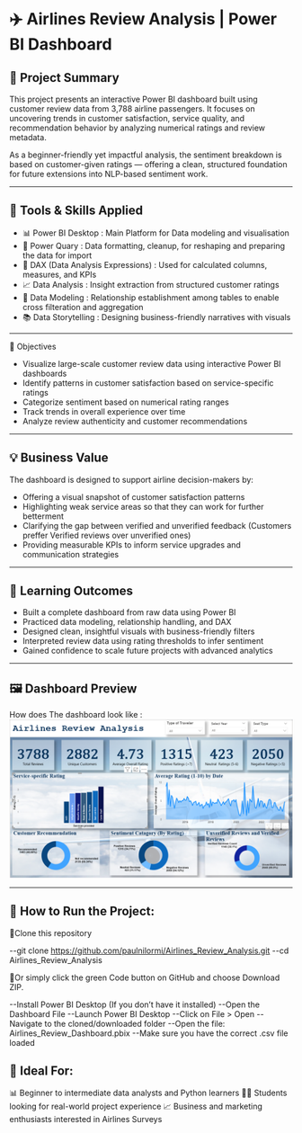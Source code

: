 # ✈️ Airlines Review Analysis | Power BI Dashboard  


## 📌 Project Summary

This project presents an interactive Power BI dashboard built using customer review data from 3,788 airline passengers. It focuses on uncovering trends in customer satisfaction, service quality, and recommendation behavior by analyzing numerical ratings and review metadata. 

As a beginner-friendly yet impactful analysis, the sentiment breakdown is based on customer-given ratings — offering a clean, structured foundation for future extensions into NLP-based sentiment work.

---

## 🧩 Tools & Skills Applied

- 📊 Power BI	Desktop : Main Platform for Data modeling and visualisation
- 📁 Power Quary : Data formatting, cleanup, for reshaping and preparing the data for import
- 🧮 DAX (Data Analysis Expressions) :	Used for calculated columns, measures, and KPIs
- 📈 Data Analysis	: Insight extraction from structured customer ratings
- 🧩 Data Modeling :	Relationship establishment among tables to enable cross filteration and aggregation
- 📚 Data Storytelling	: Designing business-friendly narratives with visuals

---


🎯 Objectives

- Visualize large-scale customer review data using interactive Power BI dashboards  
- Identify patterns in customer satisfaction based on service-specific ratings  
- Categorize sentiment based on numerical rating ranges  
- Track trends in overall experience over time  
- Analyze review authenticity and customer recommendations
  
---

## 💡 Business Value

The dashboard is designed to support airline decision-makers by:

- Offering a visual snapshot of customer satisfaction patterns  
- Highlighting weak service areas so that they can work for further betterment   
- Clarifying the gap between verified and unverified feedback (Customers preffer Verified reviews over unverified ones)
- Providing measurable KPIs to inform service upgrades and communication strategies  

---

## 🧠 Learning Outcomes

- Built a complete dashboard from raw data using Power BI  
- Practiced data modeling, relationship handling, and DAX  
- Designed clean, insightful visuals with business-friendly filters  
- Interpreted review data using rating thresholds to infer sentiment  
- Gained confidence to scale future projects with advanced analytics

---

## 🖼️ Dashboard Preview

How does The dashboard look like :  ![Dashboard Preview](https://github.com/paulnilormi/Airlines_Review_Analysis/blob/main/Screenshot%202025-07-30%20205236.png)

---

## 🚀 How to Run the Project:

📌Clone this repository

--git clone https://github.com/paulnilormi/Airlines_Review_Analysis.git
--cd Airlines_Review_Analysis

📌Or simply click the green Code button on GitHub and choose Download ZIP.

--Install Power BI Desktop (If you don’t have it installed)
--Open the Dashboard File
--Launch Power BI Desktop
--Click on File > Open
--Navigate to the cloned/downloaded folder
--Open the file: Airlines_Review_Dashboard.pbix
--Make sure you have the correct .csv file loaded 


## 🧠 Ideal For:

📊 Beginner to intermediate data analysts and Python learners
👩‍💻 Students looking for real-world project experience
📈 Business and marketing enthusiasts interested in Airlines Surveys
